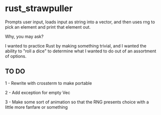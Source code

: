 # rust_strawpuller
Prompts user input, loads input as string into a vector, and then uses rng to pick an element and print that element out.

Why, you may ask?

I wanted to practice Rust by making something trivial, and I wanted the ability to "roll a dice" to determine what I wanted to do out of
an assortment of options. 

## TO DO
1 - Rewrite with crossterm to make portable  


2 - Add exception for empty Vec<String>  


3 - Make some sort of animation so that the RNG presents choice with a little more fanfare or something
